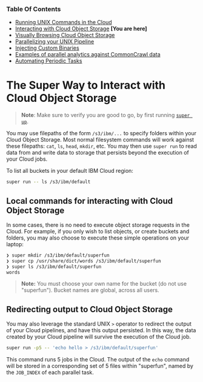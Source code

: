 ### Table Of Contents

- [Running UNIX Commands in the Cloud](./README.md#readme)
- [Interacting with Cloud Object Storage](./super-cos.md#readme) **[You are here]**
- [Visually Browsing Cloud Object Storage](./super-browse.md#readme)
- [Parallelizing your UNIX Pipeline](./super-parallelism.md#readme)
- [Injecting Custom Binaries](./super-cloudbin.md#readme)
- [Examples of parallel analytics against CommonCrawl data](../blogs/2-Super-Examples/README.md#readme)
- [Automating Periodic Tasks](./super-every.md)

# The Super Way to Interact with Cloud Object Storage

> **Note**: Make sure to verify you are good to go, by first running
> [`super up`](./super-up.md).

You may use filepaths of the form `/s3/ibm/...` to specify folders
within your Cloud Object Storage. Most normal filesystem commands will
work against these filepaths: `cat`, `ls`, `head`, `mkdir`, etc. You
may then use `super run` to read data from and write data to storage
that persists beyond the execution of your Cloud jobs.

To list all buckets in your default IBM Cloud region:

```sh
super run -- ls /s3/ibm/default
```

## Local commands for interacting with Cloud Object Storage

In some cases, there is no need to execute object storage requests in
the Cloud. For example, if you only wish to list objects, or create
buckets and folders, you may also choose to execute these simple
operations on your laptop:

```sh
❯ super mkdir /s3/ibm/default/superfun
❯ super cp /usr/share/dict/words /s3/ibm/default/superfun
❯ super ls /s3/ibm/default/superfun
words
```

> **Note:** You must choose your own name for the bucket (do not use
> "superfun"). Bucket names are global, across all users.

<!-- The first command is run on your laptop, and creates a directory
called `superfun` in the default region of your IBM Cloud Object
Storage. -->

## Redirecting output to Cloud Object Storage

You may also leverage the standard UNIX `>` operator to redirect the
output of your Cloud pipelines, and have this output persisted. In
this way, the data created by your Cloud pipeline will survive the
execution of the Cloud job.

```sh
super run -p5 -- 'echo hello > /s3/ibm/default/superfun'
```

This command runs 5 jobs in the Cloud. The output of the `echo`
command will be stored in a corresponding set of 5 files within
"superfun", named by the `JOB_INDEX` of each parallel task.
